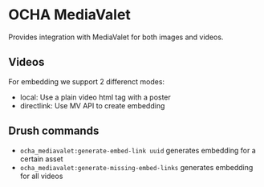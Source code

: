 # OCHA MediaValet

Provides integration with MediaValet for both images and videos.

## Videos

For embedding we support 2 differenct modes:

- local: Use a plain video html tag with a poster
- directlink: Use MV API to create embedding

## Drush commands

- `ocha_mediavalet:generate-embed-link uuid` generates embedding for a certain asset
- `ocha_mediavalet:generate-missing-embed-links` generates embedding for all videos

